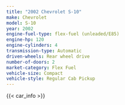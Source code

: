 ```yaml
---
title: "2002 Chevrolet S-10"
make: Chevrolet
model: S-10
year: 2002
engine-fuel-type: flex-fuel (unleaded/E85)
engine-hp: 120
engine-cylinders: 4
transmission-type: Automatic
driven-wheels: Rear wheel drive
number-of-doors: 2
market-category: Flex Fuel
vehicle-size: Compact
vehicle-style: Regular Cab Pickup
---
```


{{< car_info >}}

